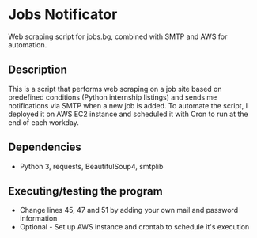 # Jobs Notificator

Web scraping script for jobs.bg, combined with SMTP and AWS for automation.

## Description

This is a script that performs web scraping on a job site based on predefined conditions (Python internship listings) and sends me notifications via SMTP when a new job is added.
To automate the script, I deployed it on AWS EC2 instance and scheduled it with Cron to run at the end of each workday.

## Dependencies

* Python 3, requests, BeautifulSoup4, smtplib

## Executing/testing the program

* Change lines 45, 47 and 51 by adding your own mail and password information
* Optional - Set up AWS instance and crontab to schedule it's execution
